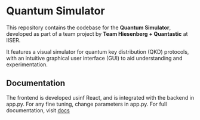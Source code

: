# Quantum Simulator

This repository contains the codebase for the **Quantum Simulator**, developed as part of a team project by **Team Hiesenberg + Quantastic** at IISER.

It features a visual simulator for quantum key distribution (QKD) protocols, with an intuitive graphical user interface (GUI) to aid understanding and experimentation.

## Documentation

The frontend is developed usinf React, and is integrated with the backend in app.py. For any fine tuning, change parameters in app.py.
For full documentation, visit [docs](https://anuzka115.github.io/quantum-simulator/)
